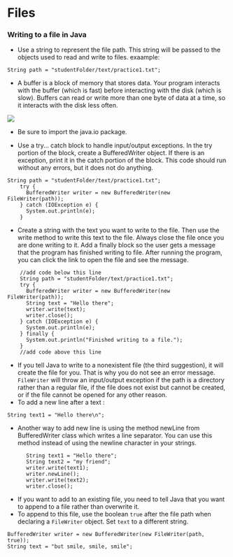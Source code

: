 # Files

### Writing to a file in Java
- Use a string to represent the file path. This string will be passed to the objects used to read and write to files. exaample: 
```
String path = "studentFolder/text/practice1.txt";
```
- A buffer is a block of memory that stores data. Your program interacts with the buffer (which is fast) before interacting with the disk (which is slow). Buffers can read or write more than one byte of data at a time, so it interacts with the disk less often.

<img src="/images/buffer.png"/>

- Be sure to import the java.io package.

- Use a try... catch block to handle input/output exceptions. In the try portion of the block, create a BufferedWriter object. If there is an exception, print it in the catch portion of the block. This code should run without any errors, but it does not do anything.

```
String path = "studentFolder/text/practice1.txt";
    try {
      BufferedWriter writer = new BufferedWriter(new FileWriter(path));
    } catch (IOException e) {
      System.out.println(e);
    }
```
- Create a string with the text you want to write to the file. Then use the write method to write this text to the file. Always close the file once you are done writing to it. Add a finally block so the user gets a message that the program has finished writing to file. After running the program, you can click the link to open the file and see the message.

```
    //add code below this line
    String path = "studentFolder/text/practice1.txt";
    try {
      BufferedWriter writer = new BufferedWriter(new FileWriter(path));
      String text = "Hello there";
      writer.write(text);
      writer.close();
    } catch (IOException e) {
      System.out.println(e);
    } finally {
      System.out.println("Finished writing to a file.");
    }
    //add code above this line 
```
- If you tell Java to write to a nonexistent file (the third suggestion), it will create the file for you. That is why you do not see an error message. `FileWriter` will throw an input/output exception if the path is a directory rather than a regular file, if the file does not exist but cannot be created, or if the file cannot be opened for any other reason. 
- To add a new line after a text :
```
String text1 = "Hello there\n";
```
- Another way to add new line is using the method newLine from BufferedWriter class which writes a line separator. You can use this method instead of using the newline character in your strings.

```
      String text1 = "Hello there";
      String text2 = "my friend";
      writer.write(text1);
      writer.newLine();
      writer.write(text2);
      writer.close();
```
- If you want to add to an existing file, you need to tell Java that you want to append to a file rather than overwrite it. 
- To append to this file, use the boolean `true` after the file path when declaring a `FileWriter` object. Set `text` to a different string. 

```
BufferedWriter writer = new BufferedWriter(new FileWriter(path, true));
String text = "but smile, smile, smile";
```




